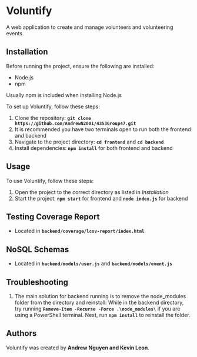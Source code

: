# **Voluntify**

A web application to create and manage volunteers and volunteering events. 

## **Installation**

Before running the project, ensure the following are installed:
- Node.js
- npm

Usually npm is included when installing Node.js

To set up Voluntify, follow these steps:

1. Clone the repository: **`git clone https://github.com/AndrewN2001/4353Group47.git`**
2. It is recommended you have two terminals open to run both the frontend and backend
3. Navigate to the project directory: **`cd frontend`** and **`cd backend`**
4. Install dependencies: **`npm install`** for both frontend and backend

## **Usage**

To use Voluntify, follow these steps:

1. Open the project to the correct directory as listed in *Installation*
2. Start the project: **`npm start`** for frontend and **`node index.js`** for backend

## **Testing Coverage Report**
- Located in **`backend/coverage/lcov-report/index.html`**

## **NoSQL Schemas**
- Located in **`backend/models/user.js`** and **`backend/models/event.js`**

## **Troubleshooting**

1. The main solution for backend running is to remove the node_modules folder from the directory and reinstall:
   While in the backend directory, try running **`Remove-Item -Recurse -Force .\node_modules\`** if you are using a PowerShell terminal. Next, run **`npm install`** to reinstall the folder.

## **Authors**

Voluntify was created by **Andrew Nguyen and Kevin Leon**.
